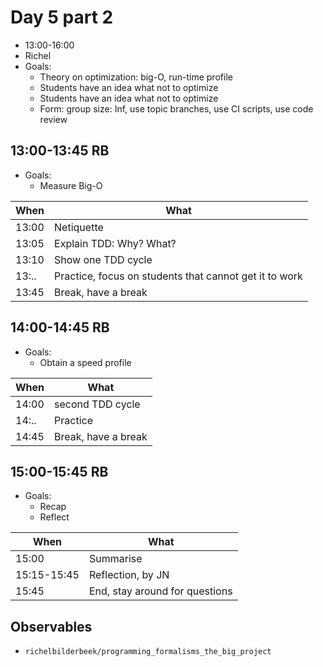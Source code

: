 # Day 5 part 2

 * 13:00-16:00
 * Richel
 * Goals: 
   * Theory on optimization: big-O, run-time profile
   * Students have an idea what not to optimize
   * Students have an idea what not to optimize
   * Form: group size: Inf, use topic branches, use CI scripts, use code review

## 13:00-13:45 RB

 * Goals: 
   * Measure Big-O

When |What
-----|-------------------------
13:00|Netiquette
13:05|Explain TDD: Why? What? 
13:10|Show one TDD cycle
13:..|Practice, focus on students that cannot get it to work
13:45|Break, have a break

## 14:00-14:45 RB

 * Goals: 
   * Obtain a speed profile

When |What
-----|-------------------------
14:00|second TDD cycle
14:..|Practice
14:45|Break, have a break

## 15:00-15:45 RB

 * Goals: 
   * Recap
   * Reflect

When       |What
-----------|-------------------------
15:00      |Summarise
15:15-15:45|Reflection, by JN
15:45      |End, stay around for questions

## Observables

 * `richelbilderbeek/programming_formalisms_the_big_project`
